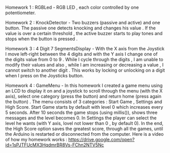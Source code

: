 Homework 1 : RGBLed  - RGB LED , each color controlled by one potentiometer.

Homework 2 : KnockDetector - Two buzzers (passive and active) and one button. The passive one detects knocking and changes his value . If the value is over a certain threshold , the active buzzer starts to play tones and stops when the button is pressed .

Homework 3 : 4 Digit 7 SegmentsDisplay - With the X axis from the Joystick I move left-right between the 4 digits and with the Y axis I change one of the digits value from 0 to 9 . While I cycle through the digits , I am unable to modify their values and also , while I am increasing or decreasing a value , I cannot switch to another digit . This works by locking or unlocking on a digit when I press on the Joysticks button.

Homework 4 : GameMenu - In this homework I created a game menu using an LCD to display it on and a joystick to scroll through the menu (with the X axis), select one category (press the button) and return home (press again the button) . The menu consists of 3 categories : Start Game , Settings and High Score. Start Game starts by default with level 0 which increases every 5 seconds. After 10 seconds the game stops (using millis()), shows three messages and the level becomes 0. In Settings the player can select the level he wants (with Y axis, lovel not lower than 0 , by default 0). In the end, the High Score option saves the greatest score, through all the games, until the Arduino is restarted or disconnected from the computer.
Here is a video of how my homework works : https://drive.google.com/open?id=1sPJTFUcMX3HqdmrBR8Vs-FChn2NTV5Nc 
